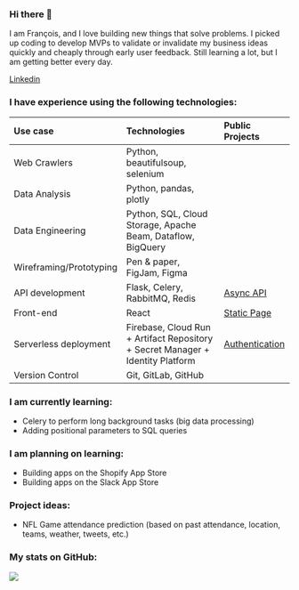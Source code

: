### Hi there 👋

I am François, and I love building new things that solve problems.
I picked up coding to develop MVPs to validate or invalidate my business ideas quickly and cheaply through early user feedback. Still learning a lot, but I am getting better every day.
<div> 
  <a href="https://www.linkedin.com/in/francoislebas/" target="_blank">Linkedin</a>
</div>

### I have experience using the following technologies:

|        Use case          |      Technologies            | Public Projects              |
|:-------------------------|:-----------------------------|:-----------------------------|
| Web Crawlers | Python, beautifulsoup, selenium ||
| Data Analysis | Python, pandas, plotly ||
| Data Engineering | Python, SQL, Cloud Storage, Apache Beam, Dataflow, BigQuery ||
| Wireframing/Prototyping  |  Pen & paper, FigJam, Figma ||
| API development | Flask, Celery, RabbitMQ, Redis |[Async API](https://github.com/yellow-raven/async_tasks_api)|
| Front-end  | React |[Static Page](https://github.com/yellow-raven/static-react-app)|
| Serverless deployment | Firebase, Cloud Run + Artifact Repository + Secret Manager + Identity Platform | [Authentication](https://github.com/yellow-raven/react-firebase-auth) |
| Version Control  | Git, GitLab, GitHub |

### I am currently learning:

- Celery to perform long background tasks (big data processing)
- Adding positional parameters to SQL queries

### I am planning on learning:

- Building apps on the Shopify App Store
- Building apps on the Slack App Store

### Project ideas:

- NFL Game attendance prediction (based on past attendance, location, teams, weather, tweets, etc.)

### My stats on GitHub:

  <img align="left" src="https://github-readme-stats.vercel.app/api?username=yellow-raven&count_private=true&theme=apprentice&show_icons=true" />
